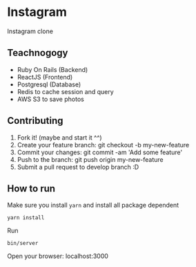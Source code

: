 # Instagram

Instagram clone

## Teachnogogy

- Ruby On Rails (Backend)
- ReactJS (Frontend)
- Postgresql (Database)
- Redis to cache session and query
- AWS S3 to save photos

## Contributing

1. Fork it! (maybe and start it ^^)
2. Create your feature branch: git checkout -b my-new-feature
3. Commit your changes: git commit -am 'Add some feature'
4. Push to the branch: git push origin my-new-feature
5. Submit a pull request to develop branch :D

## How to run

Make sure you install `yarn` and install all package dependent

```
yarn install
```

Run 
```
bin/server
```

Open your browser: localhost:3000
